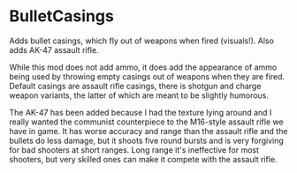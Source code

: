 # BulletCasings
Adds bullet casings, which fly out of weapons when fired (visuals!). Also adds AK-47 assault rifle.
	
While this mod does not add ammo, it does add the appearance of ammo being used by throwing empty casings out of weapons when they are fired. Default casings are assault rifle casings, there is shotgun and charge weapon variants, the latter of which are meant to be slightly humorous.

The AK-47 has been added because I had the texture lying around and I really wanted the communist counterpiece to the M16-style assault rifle we have in game. It has worse accuracy and range than the assault rifle and the bullets do less damage, but it shoots five round bursts and is very forgiving for bad shooters at short ranges. Long range it's ineffective for most shooters, but very skilled ones can make it compete with the assault rifle.
